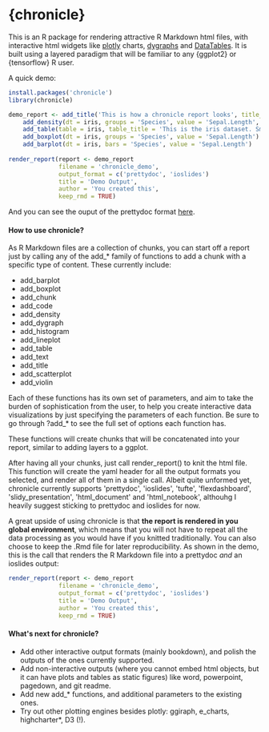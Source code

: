 {chronicle}
================

This is an R package for rendering attractive R Markdown html files,
with interactive html widgets like [plotly](https://plotly.com/r/)
charts, [dygraphs](https://rstudio.github.io/dygraphs/) and
[DataTables](https://rstudio.github.io/DT/). It is built using a layered
paradigm that will be familiar to any {ggplot2} or {tensorflow} R user.

A quick demo:

``` r
install.packages('chronicle')
library(chronicle)

demo_report <- add_title('This is how a chronicle report looks', title_level = 1) %>%
    add_density(dt = iris, groups = 'Species', value = 'Sepal.Length', faceted = F) %>%
    add_table(table = iris, table_title = 'This is the iris dataset. Smells good!', html_table_type = 'DT') %>%
    add_boxplot(dt = iris, groups = 'Species', value = 'Sepal.Length') %>%
    add_barplot(dt = iris, bars = 'Species', value = 'Sepal.Length')
    
render_report(report <- demo_report
              filename = 'chronicle_demo',
              output_format = c('prettydoc', 'ioslides')
              title = 'Demo Output',
              author = 'You created this',
              keep_rmd = TRUE)
```

And you can see the ouput of the prettydoc format [here](https://pheymanss.github.io/).

#### How to use chronicle?

As R Markdown files are a collection of chunks, you can start off a report just by calling any of the add\_\* family of
functions to add a chunk with a specific type of content. These currently include:

-   add\_barplot
-   add\_boxplot
-   add\_chunk
-   add\_code
-   add\_density
-   add\_dygraph
-   add\_histogram
-   add\_lineplot
-   add\_table
-   add\_text
-   add\_title
-   add\_scatterplot
-   add\_violin

Each of these functions has its own set of parameters, and aim to take
the burden of sophistication from the user, to help you create
interactive data visualizations by just specifying the parameters of
each function. Be sure to go through ?add\_\* to see the full set of
options each function has.

These functions will create chunks that will be concatenated into your
report, similar to adding layers to a ggplot.

After having all your chunks, just call render\_report() to knit the
html file. This function will create the yaml header for all the output
formats you selected, and render all of them in a single call. Albeit 
quite unformed yet, chronicle currently supports 'prettydoc', 'ioslides',
'tufte', 'flexdashboard', 'slidy_presentation', 'html_document' and
'html_notebook', althouhg I heavily suggest sticking to prettydoc and 
ioslides for now.

A great upside of using chronicle is that **the report is
rendered in you global environment**, which means that you will not have
to repeat all the data processing as you would have if you knitted
traditionally. You can also choose to keep the .Rmd file for later
reproducibility. As shown in the demo, this is the call that renders 
the R Markdown file into a prettydoc *and* an ioslides output:

``` r
render_report(report <- demo_report
              filename = 'chronicle_demo',
              output_format = c('prettydoc', 'ioslides')
              title = 'Demo Output',
              author = 'You created this',
              keep_rmd = TRUE)
```

#### What's next for chronicle?

-   Add other interactive output formats (mainly bookdown), and 
    polish the outputs of the ones currently supported.
-   Add non-interactive outputs (where you cannot embed html objects, 
    but it can have plots and tables as static figures) like word,
    powerpoint, pagedown, and git readme.
-   Add new add\_\* functions, and additional parameters to the existing
    ones.
-   Try out other plotting engines besides plotly: ggiraph, e\_charts,
    highcharter\*, D3 (!).
